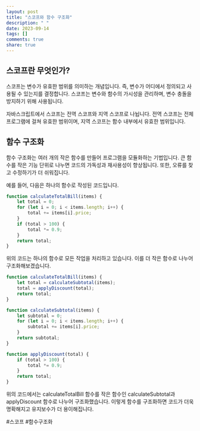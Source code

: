 ```yaml
---
layout: post
title: "스코프와 함수 구조화"
description: " "
date: 2023-09-14
tags: []
comments: true
share: true
---
```


## 스코프란 무엇인가?

스코프는 변수가 유효한 범위를 의미하는 개념입니다. 즉, 변수가 어디에서 정의되고 사용될 수 있는지를 결정합니다. 스코프는 변수와 함수의 가시성을 관리하며, 변수 충돌을 방지하기 위해 사용됩니다.

자바스크립트에서 스코프는 전역 스코프와 지역 스코프로 나뉩니다. 전역 스코프는 전체 프로그램에 걸쳐 유효한 범위이며, 지역 스코프는 함수 내부에서 유효한 범위입니다.

## 함수 구조화

함수 구조화는 여러 개의 작은 함수를 만들어 프로그램을 모듈화하는 기법입니다. 큰 함수를 작은 기능 단위로 나누면 코드의 가독성과 재사용성이 향상됩니다. 또한, 오류를 찾고 수정하기가 더 쉬워집니다.

예를 들어, 다음은 하나의 함수로 작성된 코드입니다.

```javascript
function calculateTotalBill(items) {
    let total = 0;
    for (let i = 0; i < items.length; i++) {
        total += items[i].price;
    }
    if (total > 100) {
        total *= 0.9;
    }
    return total;
}
```

위의 코드는 하나의 함수로 모든 작업을 처리하고 있습니다. 이를 더 작은 함수로 나누어 구조화해보겠습니다.

```javascript
function calculateTotalBill(items) {
    let total = calculateSubtotal(items);
    total = applyDiscount(total);
    return total;
}

function calculateSubtotal(items) {
    let subtotal = 0;
    for (let i = 0; i < items.length; i++) {
        subtotal += items[i].price;
    }
    return subtotal;
}

function applyDiscount(total) {
    if (total > 100) {
        total *= 0.9;
    }
    return total;
}
```

위의 코드에서는 calculateTotalBill 함수를 작은 함수인 calculateSubtotal과 applyDiscount 함수로 나누어 구조화했습니다. 이렇게 함수를 구조화하면 코드가 더욱 명확해지고 유지보수가 더 용이해집니다.

#스코프 #함수구조화
